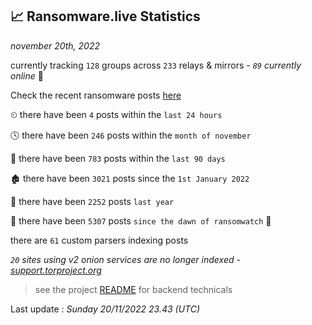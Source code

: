 
## 📈 Ransomware.live Statistics
_november 20th, 2022_

currently tracking `128` groups across `233` relays & mirrors - _`89` currently online_ 📡

Check the recent ransomware posts [here](https://www.ransomware.live/#/recentposts)


⏲ there have been `4` posts within the `last 24 hours`

🕓 there have been `246` posts within the `month of november`

📅 there have been `783` posts within the `last 90 days`

🏚 there have been `3021` posts since the `1st January 2022`

🚀 there have been `2252` posts `last year`

🦕 there have been `5307` posts `since the dawn of ransomwatch` 🐣

there are `61` custom parsers indexing posts

_`20` sites using v2 onion services are no longer indexed - [support.torproject.org](https://support.torproject.org/onionservices/v2-deprecation/)_

> see the project [README](https://github.com/jmousqueton/ransomwatch#readme) for backend technicals



Last update : _Sunday 20/11/2022 23.43 (UTC)_


